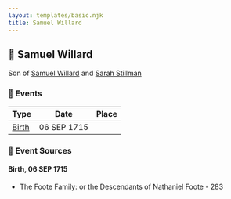 ```yaml
---
layout: templates/basic.njk
title: Samuel Willard
---
```

## 🔵 Samuel Willard

Son of [Samuel Willard](/people/1/12362566) and [Sarah Stillman](/people/9/9722974)

### 📆 Events

Type | Date | Place
------ | ------ | ------
[Birth](#event-7c6720c8-9a65-420d-b626-2a4bc300393d) | 06 SEP 1715 |

### 📰 Event Sources

#### <a id="event-7c6720c8-9a65-420d-b626-2a4bc300393d"></a> Birth, 06 SEP 1715
* The Foote Family: or the Descendants of Nathaniel Foote  - 283